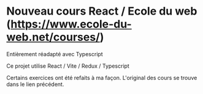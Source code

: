 # Nouveau cours React / Ecole du web (https://www.ecole-du-web.net/courses/)

Entièrement réadapté avec Typescript

Ce projet utilise React / Vite / Redux / Typescript

Certains exercices ont été refaits à ma façon. L'original des cours se trouve dans le lien précédent.